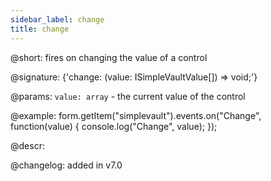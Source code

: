 ```yaml
---
sidebar_label: change
title: change
---          
```


@short: fires on changing the value of a control

@signature: {'change: (value: ISimpleVaultValue[]) => void;'} 

@params:
`value: array` - the current value of the control

@example:
form.getItem("simplevault").events.on("Change", function(value) {
    console.log("Change", value);
});

@descr:

@changelog: added in v7.0
